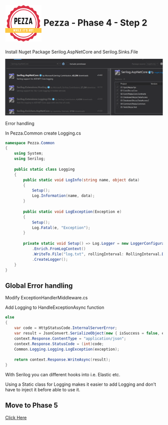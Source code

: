 <img align="left" width="116" height="116" src="../pezza-logo.png" />

# &nbsp;**Pezza - Phase 4 - Step 2**

<br/><br/>

Install Nuget Package Serilog.AspNetCore and Serilog.Sinks.File

![](2021-01-15-11-13-06.png)

Error handling

In Pezza.Common create Logging.cs

```cs
namespace Pezza.Common
{
    using System;
    using Serilog;

    public static class Logging
    {
        public static void LogInfo(string name, object data)
        {
            Setup();
            Log.Information(name, data);
        }

        public static void LogException(Exception e)
        {
            Setup();
            Log.Fatal(e, "Exception");
        }

        private static void Setup() => Log.Logger = new LoggerConfiguration()
            .Enrich.FromLogContext()
            .WriteTo.File("log.txt", rollingInterval: RollingInterval.Day)
            .CreateLogger();
    }
}
```

## **Global Error handling**

Modify ExceptionHandlerMiddleware.cs

Add Logging to HandleExceptionAsync function

```cs
else
{
    var code = HttpStatusCode.InternalServerError;
    var result = JsonConvert.SerializeObject(new { isSuccess = false, error = exception.Message });
    context.Response.ContentType = "application/json";
    context.Response.StatusCode = (int)code;
    Common.Logging.Logging.LogException(exception);

    return context.Response.WriteAsync(result);
}
```

With Serilog you can different hooks into i.e. Elastic etc.

Using a Static class for Logging makes it easier to add Logging and don't have to inject it before able to use it.

## **Move to Phase 5**

[Click Here](https://github.com/entelect-incubator/.NET/tree/master/Phase%205) 